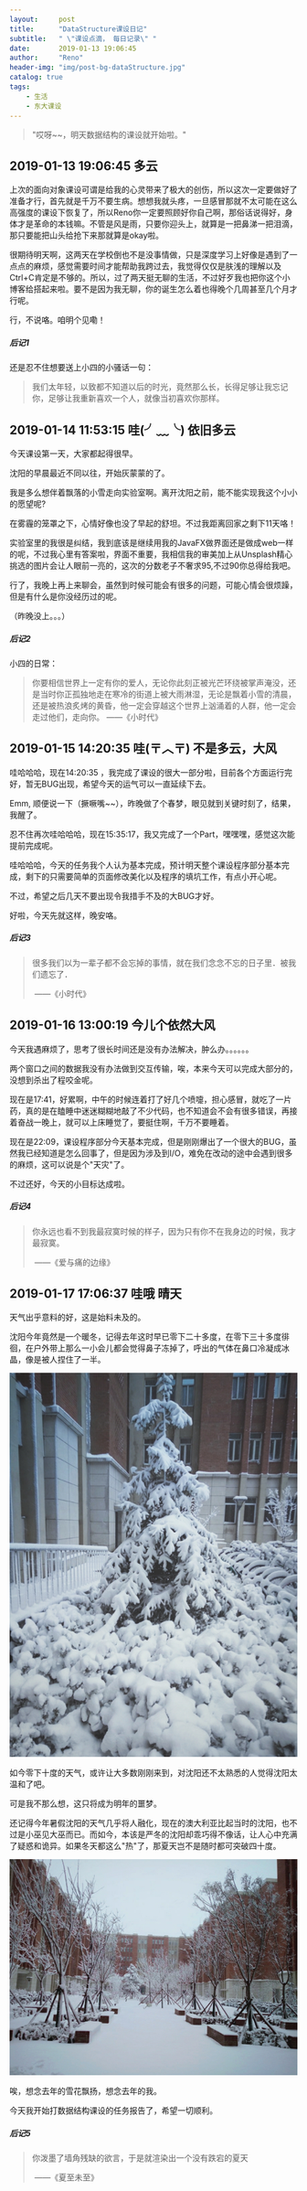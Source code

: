 ```yaml
---
layout:     post
title:      "DataStructure课设日记"
subtitle:   " \"课设点滴， 每日记录\" "
date:       2019-01-13 19:06:45
author:     "Reno"
header-img: "img/post-bg-dataStructure.jpg"
catalog: true
tags:
    - 生活
    - 东大课设
---
```


> "哎呀~~，明天数据结构的课设就开始啦。"

## 2019-01-13 19:06:45     多云

上次的面向对象课设可谓是给我的心灵带来了极大的创伤，所以这次一定要做好了准备才行，首先就是千万不要生病。想想我就头疼，一旦感冒那就不太可能在这么高强度的课设下恢复了，所以Reno你一定要照顾好你自己啊，那俗话说得好，身体才是革命的本钱嘛。不管是风是雨，只要你迎头上，就算是一把鼻涕一把泪滴，那只要能把山头给抢下来那就算是okay啦。

很期待明天啊，这两天在学校倒也不是没事情做，只是深度学习上好像是遇到了一点点的麻烦，感觉需要时间才能帮助我跨过去，我觉得仅仅是肤浅的理解以及Ctrl+C肯定是不够的。所以，过了两天挺无聊的生活，不过好歹我也把你这个小博客给搭起来啦。要不是因为我无聊，你的诞生怎么着也得晚个几周甚至几个月才行呢。

行，不说咯。咱明个见嘞！

##### 后记1

还是忍不住想要送上小四的小骚话一句：

> 我们太年轻，以致都不知道以后的时光，竟然那么长，长得足够让我忘记你，足够让我重新喜欢一个人，就像当初喜欢你那样。

## 2019-01-14 11:53:15     哇(╯﹏╰)  依旧多云

今天课设第一天，大家都起得很早。

沈阳的早晨最近不同以往，开始灰蒙蒙的了。

我是多么想伴着飘落的小雪走向实验室啊。离开沈阳之前，能不能实现我这个小小的愿望呢?

在雾霾的笼罩之下，心情好像也没了早起的舒坦。不过我距离回家之剩下11天咯！

实验室里的我很是纠结，我到底该是继续用我的JavaFX做界面还是做成web一样的呢，不过我心里有答案啦，界面不重要，我相信我的审美加上从Unsplash精心挑选的图片会让人眼前一亮的，这次的分数老子不奢求95,不过90你总得给我吧。

行了，我晚上再上来聊会，虽然到时候可能会有很多的问题，可能心情会很烦躁，但是有什么是你没经历过的呢。

（昨晚没上。。。）

##### 后记2

小四的日常：

> 你要相信世界上一定有你的爱人，无论你此刻正被光芒环绕被掌声淹没，还是当时你正孤独地走在寒冷的街道上被大雨淋湿，无论是飘着小雪的清晨，还是被热浪炙烤的黄昏，他一定会穿越这个世界上汹涌着的人群，他一定会走过他们，走向你。                                                                                                                    ——《小时代》

## 2019-01-15 14:20:35     哇(〒︿〒)  不是多云，大风

哇哈哈哈，现在14:20:35 ，我完成了课设的很大一部分啦，目前各个方面运行完好，暂无BUG出现，希望今天的运气可以一直延续下去。

Emm, 顺便说一下（撅噘嘴~~），昨晚做了个春梦，眼见就到关键时刻了，结果，我醒了。

忍不住再次哇哈哈哈，现在15:35:17，我又完成了一个Part，嘿嘿嘿，感觉这次能提前完成呢。

哇哈哈哈，今天的任务我个人认为基本完成，预计明天整个课设程序部分基本完成，剩下的只需要简单的页面修改美化以及程序的填坑工作，有点小开心呢。

不过，希望之后几天不要出现令我措手不及的大BUG才好。

好啦，今天先就这样，晚安咯。

##### 后记3

> 很多我们以为一辈子都不会忘掉的事情，就在我们念念不忘的日子里．被我们遗忘了．
>
> ​                                                                                                                                                        ——《小时代》

## 2019-01-16 13:00:19     今儿个依然大风

今天我遇麻烦了，思考了很长时间还是没有办法解决，肿么办。。。。。。

两个窗口之间的数据我没有办法做到交互传输，唉，本来今天可以完成大部分的，没想到杀出了程咬金呢。

现在是17:41，好累啊，中午的时候连着打了好几个喷嚏，担心感冒，就吃了一片药，真的是在瞌睡中迷迷糊糊地敲了不少代码，也不知道会不会有很多错误，再接着奋战一晚上，就可以上床睡觉了，要挺住啊，千万不要睡着。

现在是22:09，课设程序部分今天基本完成，但是刚刚爆出了一个很大的BUG，虽然我已经知道是怎么回事了，但是因为涉及到I/O，难免在改动的途中会遇到很多的麻烦，这可以说是个"天灾"了。

不过还好，今天的小目标达成啦。

##### 后记4

> 你永远也看不到我最寂寞时候的样子，因为只有你不在我身边的时候，我才最寂寞。
>
> ​                                                                                                                                              ——《爱与痛的边缘》  



## 2019-01-17 17:06:37     哇哦 晴天

天气出乎意料的好，这是始料未及的。

沈阳今年竟然是一个暖冬，记得去年这时早已零下二十多度，在零下三十多度徘徊，在户外带上那么一小会儿都会觉得鼻子冻掉了，呼出的气体在鼻口冷凝成冰晶，像是被人捏住了一半。

![](https://raw.githubusercontent.com/LSKLee1/LSKLee1.github.io/master/img/%E4%B8%9C%E5%A4%A7%E9%9B%AA%E6%99%AF1.jpg)

如今零下十度的天气，或许让大多数刚刚来到，对沈阳还不太熟悉的人觉得沈阳太温和了吧。

可是我不那么想，这只将成为明年的噩梦。

还记得今年暑假沈阳的天气几乎将人融化，现在的澳大利亚比起当时的沈阳，也不过是小巫见大巫而已。而如今，本该是严冬的沈阳却乖巧得不像话，让人心中充满了疑惑和诡异。如果冬天都这么"热"了，那夏天岂不是随时都可突破四十度。

![](https://raw.githubusercontent.com/LSKLee1/LSKLee1.github.io/master/img/%E4%B8%9C%E5%A4%A7%E9%9B%AA%E6%99%AF2.jpg)

唉，想念去年的雪花飘扬，想念去年的我。

今天我开始打数据结构课设的任务报告了，希望一切顺利。

##### 后记5

> 你泼墨了墙角残缺的欲言，于是就渲染出一个没有跌宕的夏天
>
> ​                                                                                                                                                     ——《夏至未至》

